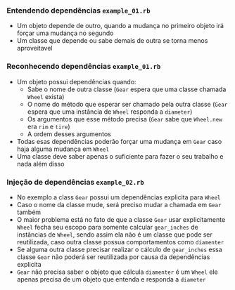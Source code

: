 ### Entendendo dependências `example_01.rb`

- Um objeto depende de outro, quando a mudança no primeiro objeto irá forçar uma mudança no segundo
- Um classe que depende ou sabe demais de outra se torna menos aproveitavel

### Reconhecendo dependências `example_01.rb`

- Um objeto possui dependências quando:
  - Sabe o nome de outra classe (`Gear` espera que uma classe chamada `Wheel` exista)
  - O nome do método que esperar ser chamado pela outra classe (`Gear` espera que uma instância de `Wheel` responda a `diameter`)
  - Os argumentos que esse método precisa (`Gear` sabe que `Wheel.new` era  `rim` e `tire`)
  - A ordem desses argumentos
- Todas esas dependências poderão forçar uma mudança em `Gear` caso haja alguma mudança em `Wheel`
- Uma classe deve saber apenas o suficiente para fazer o seu trabalho e nada além disso

### Injeção de dependências `example_02.rb`

- No exemplo a class `Gear` possui um dependências explicita para `Wheel`
- Caso o nome da classe mude, será preciso mudar a chamada em `Gear` também
- O maior problema está no fato de que a classe `Gear` usar explicitamente `Wheel` fecha seu escopo para somente calcular `gear_inches`
de instâncias de `Wheel`, sendo assim ela não é um classe que pode ser reutilizada, caso outra classe possua comportamentos como `diamenter`
- Se alguma outra classe precisar realizar o cálculo de `gear_inches` essa classe `Gear` não poderá ser reutilizada por causa da dependências explicita
- `Gear` não precisa saber o objeto que cálcula `diamenter` é um `Wheel` ele apenas precisa de um objeto que entenda e responda a `diameter`
